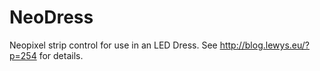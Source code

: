 # NeoDress
Neopixel strip control for use in an LED Dress.
See http://blog.lewys.eu/?p=254 for details.
